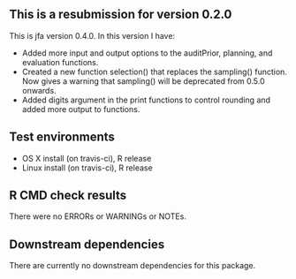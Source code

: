 ## This is a resubmission for version 0.2.0
This is jfa version 0.4.0. In this version I have:

* Added more input and output options to the auditPrior, planning, and evaluation functions.
* Created a new function selection() that replaces the sampling() function. Now gives a warning that sampling() will be deprecated from 0.5.0 onwards.
* Added digits argument in the print functions to control rounding and added more output to functions.

## Test environments
* OS X install (on travis-ci), R release
* Linux install (on travis-ci), R release

## R CMD check results
There were no ERRORs or WARNINGs or NOTEs. 

## Downstream dependencies
There are currently no downstream dependencies for this package.